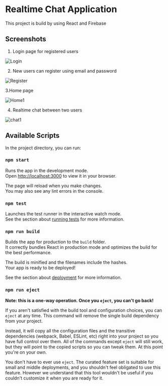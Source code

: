 # Realtime Chat Application 

This project is build by using React and Firebase

## Screenshots

1. Login page for registered users

![Login](https://user-images.githubusercontent.com/107454186/220146675-a66ff0db-475a-4e96-acfa-8c2709f6d438.jpg)


2. New users can register using email and password

![Register](https://user-images.githubusercontent.com/107454186/220147092-329afabf-8b00-4257-9518-208678b580b3.jpg)


3.Home page 

![Home1](https://user-images.githubusercontent.com/107454186/221173538-39c37902-0cc2-4a9f-a6bc-833e0da445a0.jpg)


4. Realtime chat between two users
 
![chat1](https://user-images.githubusercontent.com/107454186/221174030-df8c7739-f44c-4a3a-8f24-c24e0d4eac39.jpg)


## Available Scripts

In the project directory, you can run:

### `npm start`

Runs the app in the development mode.\
Open [http://localhost:3000](http://localhost:3000) to view it in your browser.

The page will reload when you make changes.\
You may also see any lint errors in the console.

### `npm test`

Launches the test runner in the interactive watch mode.\
See the section about [running tests](https://facebook.github.io/create-react-app/docs/running-tests) for more information.

### `npm run build`

Builds the app for production to the `build` folder.\
It correctly bundles React in production mode and optimizes the build for the best performance.

The build is minified and the filenames include the hashes.\
Your app is ready to be deployed!

See the section about [deployment](https://facebook.github.io/create-react-app/docs/deployment) for more information.

### `npm run eject`

**Note: this is a one-way operation. Once you `eject`, you can't go back!**

If you aren't satisfied with the build tool and configuration choices, you can `eject` at any time. This command will remove the single build dependency from your project.

Instead, it will copy all the configuration files and the transitive dependencies (webpack, Babel, ESLint, etc) right into your project so you have full control over them. All of the commands except `eject` will still work, but they will point to the copied scripts so you can tweak them. At this point you're on your own.

You don't have to ever use `eject`. The curated feature set is suitable for small and middle deployments, and you shouldn't feel obligated to use this feature. However we understand that this tool wouldn't be useful if you couldn't customize it when you are ready for it.




